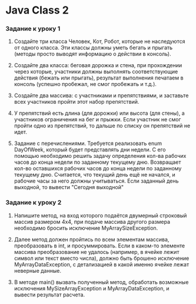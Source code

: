 # Java Class 2

### Задание к уроку 1

1. Создайте три класса Человек, Кот, Робот, которые не наследуются от одного класса. Эти классы должны 
   уметь бегать и прыгать (методы просто выводят информацию о действии в консоль).

2. Создайте два класса: беговая дорожка и стена, при прохождении через которые, участники должны выполнять 
   соответствующие действия (бежать или прыгать), результат выполнения печатаем в консоль (успешно пробежал, 
   не смог пробежать и т.д.).

3. Создайте два массива: с участниками и препятствиями, и заставьте всех участников пройти этот набор 
   препятствий.

4. У препятствий есть длина (для дорожки) или высота (для стены), а участников ограничения на бег и прыжки. 
   Если участник не смог пройти одно из препятствий, то дальше по списку он препятствий не идет.

5. Задание с перечислениями. Требуется реализовать enum DayOfWeek, который будет представлять дни недели.
   С его помощью необходимо решить задачу определения кол-ва рабочих часов до конца недели по заданному 
   текущему дню. Возвращает кол-во оставшихся рабочих часов до конца недели по заданному текущему дню. 
   Считается, что текущий день ещё не начался, и рабочие часы за него должны учитываться. Если заданный 
   день выходной, то вывести "Сегодня выходной"
   
### Задание к уроку 2

1. Напишите метод, на вход которого подаётся двумерный строковый массив размером 4х4, при подаче массива 
   другого размера необходимо бросить исключение MyArraySizeException.

2. Далее метод должен пройтись по всем элементам массива, преобразовать в int, и просуммировать. Если в 
   каком-то элементе массива преобразование не удалось (например, в ячейке лежит символ или текст вместо 
   числа), должно быть брошено исключение MyArrayDataException, с детализацией в какой именно ячейке лежат 
   неверные данные.

3. В методе main() вызвать полученный метод, обработать возможные исключения MySizeArrayException и 
   MyArrayDataException, и вывести результат расчета.